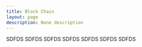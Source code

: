 ```yaml
---
title: Block Chain
layout: page
description: None description
---
```


SDFDS SDFDS SDFDS SDFDS SDFDS SDFDS SDFDS 
<!-- <Category /> -->